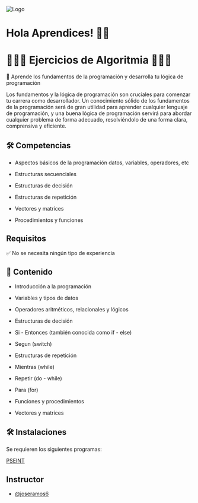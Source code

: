 ![Logo](https://yt3.googleusercontent.com/32hnlXfQnfCFH5IK4SsvCtRDb5A3tDsRdFUjsPPIXbyt5jCmL1ZWE6NEjM7OPEs2EdZTKqueAA=w1707-fcrop64=1,00005a57ffffa5a8-k-c0xffffffff-no-nd-rj)

# Hola Aprendices! 👋🏻

# 👨🏻‍💻 Ejercicios de Algoritmia 👨🏻‍💻

🧠 Aprende los fundamentos de la programación y desarrolla tu lógica de programación

Los fundamentos y la lógica de programación son cruciales para comenzar tu carrera como desarrollador. Un conocimiento sólido de los fundamentos de la programación será de gran utilidad para aprender cualquier lenguaje de programación, y una buena lógica de programación servirá para abordar cualquier problema de forma adecuado, resolviéndolo de una forma clara, comprensiva y eficiente.

## 🛠 Competencias

- Aspectos básicos de la programación datos, variables, operadores, etc

- Estructuras secuenciales

- Estructuras de decisión

- Estructuras de repetición

- Vectores y matrices

- Procedimientos y funciones

## Requisitos

✅ No se necesita ningún tipo de experiencia

## 🚀 Contenido

- Introducción a la programación

- Variables y tipos de datos

- Operadores aritméticos, relacionales y lógicos

- Estructuras de decisión

- Si - Entonces (también conocida como if - else)

- Segun (switch)

- Estructuras de repetición

- Mientras (while)

- Repetir (do - while)

- Para (for)

- Funciones y procedimientos

- Vectores y matrices

## 🛠 Instalaciones

Se requieren los siguientes programas:

[PSEINT](https://pseint.sourceforge.net/index.php?page=descargas.php)

## Instructor

- [@joseramos6](https://github.com/joseramos6)
